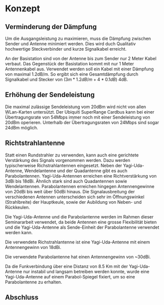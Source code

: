 

# Konzept

<!-- Konzept ist ein Modell, Hypothese die aufgestellt wird-->
<!-- Hypothese Erreichung von > 8KM Distanz-->



<!-- 2,4GHz besser geeignet, da bessere Ausbreitung -->

## Verminderung der Dämpfung
<!-- Bessere Antenne/Stecker  + Erklärung der Verbesserung, Verbesserung Empfang und Sende-Leistung-->
Um die Ausgangsleistung zu maximieren, muss die Dämpfung zwischen Sender und Antenne minimiert werden. Dies wird duch Qualitativ hochwertige Steckverbinder und kurze Signalkabel erreicht.

An der Basistation sind von der Antenne bis zum Sender nur 2 Meter Kabel verbaut. Das Gegenstück der Basistation kommt mit nur 1 Meter Antennenkabel aus. Verwendet werden soll ein Kabel mit einer Dämpfung von maximal 1.2dB/m. So ergibt sich eine Gesamtdämpfung durch Signalkabel und Stecker von $(3m * 1.2dB/m + 4 * 0.1dB)$ 4dB.

## Erhöhung der Sendeleistung
<!-- Rechtliche Grenzen +  Erklärung der Verbesserung-->
Die maximal zulässige Sendeleistung vom 20dBm wird nicht von allen WLan-Karten untersützt. Der Ubiquiti SuperRange Cardbus kann bei einer Übertragungsrate von 54Mbps immer noch mit einer Sendeleistung von 20dBm operieren. Unterhalb der Übertragungsraten von 24Mbps sind sogar 24dBm möglich.
<!-- http://dl.ubnt.com/src_datasheet.pdf -->

## Richtstrahlantenne
<!-- Verbesserung Empfang und Sende-Leistung -->
Statt einen Rundstrahler zu verwenden, kann auch eine gerichtete Verstärkung des Signals vorgenommen werden. Dazu werden typischerweise Richstrahlantennen eingesetzt.
Neben der Yagi-Uda-Antenne, Wendelantenne und der Quadantenne gibt es auch Parabolantennen.
Yagi-Uda-Antennen erreichen eine Richtverstärkung von 3dBi bis 18dBi. Ähnlich stark sind auch Quadantennen sowie Wendelantennen. Parabolantennen erreichen hingegen Antennengewinne von 20dBi bis weit über 50dBi hinaus. Die Signalausbreitung der verschiedenen Antennen unterscheiden sich sehr im Öffnungswinkel (Strahlbreite) der Hauptkeule, sowie der Aubildung von Neben- und Rückkeulen.

Die Yagi-Uda-Antenne und die Parabolantenne werden im Rahmen dieser Seminararbeit verwendet, da beide Antennen eine grosse Flexibilität bieten und die Yagi-Uda-Antenne als Sende-Einheit der Parabolantenne verwendet werden kann.


Die verwendete Richstrahlantenne ist eine Yagi-Uda-Antenne mit einem Antennengewinn von 18dBi.
<!-- Bild Ausbreitungsgraph -->

Die verwendete Parabolantenne hat einen Antennengewinn von ~30dBi.
<!-- Bild Ausbreitungsgraph -->

Da die Funkverbindung über eine Distanz von 8.5 Km mit der Yagi-Uda-Antenne nur instabil und langsam betreiben werden konnte, wurde eine Yagi-Uda-Antenne auf einem Parabol-Spiegel fixiert, um so eine  Parabolantenne zu erhalten.
<!-- Beschreibung, Satelittenschüssel, Eigenbau, Nötig da 8,5KM Distanz nur sehr unstabil) -->


## Abschluss

<!-- Zusannemfassung -->


<!-- Eigener Beitrag zur Lösung des Problems
Hier steht der eigene Beitrag zur Lösung der Aufgaben und Probleme im Vordergrund,
d.h.
- Beschreibung des verwendeten oder zur Verfügung gestandenen Materials [check]
- Begründung, warum dieses Material herangezogen wurde, zum Beispiel auf Grund von Standardliteratur, Fachartikeln oder eigener Berufserfahrung [check]
- Aufzeigen von Ungenauigkeiten, Rahmenbedingungen und Schwierigkeiten bei der Problemlösung [Messresultate abhängig vom Wetter]
- Beschreibung des methodischen Vorgehens, des Experiments usw. [Prototyp]
- Zusammenfassung der Ergebnisse aus dem eigenen Beitrag
-->